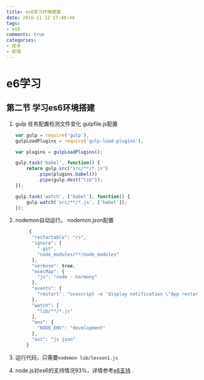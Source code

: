```yaml
---
title: es6学习环境搭建
date: 2016-11-12 17:40:44
tags:
- es6
comments: true
categories:
- 技术
- 前端
---
```

# e6学习
## 第二节 学习es6环境搭建
1.	gulp 任务配置检测文件变化
	gulpfile.js配置
	```javascript
	var gulp = require('gulp'),
	gulpLoadPlugins = require('gulp-load-plugins');

	var plugins = gulpLoadPlugins();

	gulp.task('babel', function() {
		return gulp.src("src/**/*.js")
			.pipe(plugins.babel())
			.pipe(gulp.dest("lib"));
	});
	
	gulp.task('watch', ['babel'], function() {
		gulp.watch('src/**/*.js', ['babel']);
	});
	```
2.	nodemon自动运行。
	nodemon.json配置
	```javascript
		 {
		  "restartable": "rs",
		  "ignore": [
		    ".git",
		    "node_modules/**/node_modules"
		  ],
		  "verbose": true,
		  "execMap": {
		    "js": "node --harmony"
		  },
		  "events": {
		    "restart": "osascript -e 'display notification \"App restarted due to:\n'$FILENAME'\" with title \"nodemon\"'"
		  },
		  "watch": [
		    "lib/**/*.js"
		  ],
		  "env": {
		    "NODE_ENV": "development"
		  },
		  "ext": "js json"
		}
	```
3. 运行代码，只需要`nodemon lib/lesson1.js`

4. node.js对es6的支持情况93%，详情参考[e6支持](https://kangax.github.io/compat-table/es6/) .